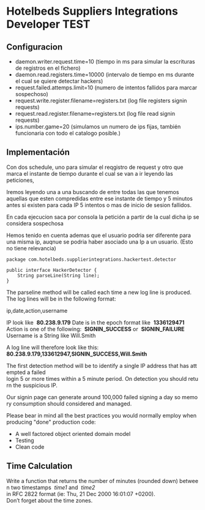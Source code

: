 # Hotelbeds Suppliers Integrations Developer TEST

## Configuracion
* daemon.writer.request.time=10  (tiempo in ms para simular la escrituras de registros en el fichero)
* daemon.read.registers.time=10000 (intervalo de tiempo en ms durante el cual se quiere detectar hackers)
* request.failed.attemps.limit=10 (numero de intentos fallidos para marcar sospechoso)
* request.write.register.filename=registers.txt (log file registers signin requests)
* request.read.register.filename=registers.txt  (log file read signin requests)
* ips.number.game=20 (simulamos un numero de ips fijas, también funcionaria con todo el catalogo posible.)

## Implementación
Con dos schedule, uno para simular el reqgistro de request y otro que marca el instante de tiempo durante el cual se van a ir leyendo
las peticiones,

Iremos leyendo una a una buscando de entre todas las que tenemos aquellas que esten compredidas entre ese instante de tiempo
y 5 minutos antes si existen para cada IP 5 intentos o mas de inicio de sesion fallidos.

En cada ejecucion saca por consola la petición a partir de la cual dicha ip se considera sospechosa

Hemos tenido en cuenta ademas que el usuario podria ser diferente para una misma ip,
auqnue se podria haber asociado una Ip a un usuario. (Esto no tiene relevancia)

```
package com.hotelbeds.supplierintegrations.hackertest.detector
```
```
public interface HackerDetector {
    String parseLine(String line);
}
```
The parseline method will be called each time a new log line is produced.
The log lines will be in the following format:

ip,date,action,username

IP look like  **80.238.9.179**
Date is in the epoch format like  **1336129471**
Action is one of the following:  **SIGNIN_SUCCESS** or  **SIGNIN_FAILURE**
Username is a String like Will.Smith

A log line will therefore look like this:
**80.238.9.179,133612947,SIGNIN_SUCCESS,Will.Smith**

The first detection method will be to identify a single IP address that has attempted a failed
login 5 or more times within a 5 minute period. On detection you should return the suspicious
IP.

Our signin page can generate around 100,000 failed signing a day so memory consumption
should considered and managed.

Please bear in mind all the best practices you would normally employ when producing "done"
production code:

* A well factored object oriented domain model
* Testing
* Clean code


## Time Calculation
Write a function that returns the number of minutes (rounded down) between two
timestamps  _time1_ and  _time2_ in RFC 2822 format (ie: Thu, 21 Dec 2000 16:01:07 +0200).
Don’t forget about the time zones.
